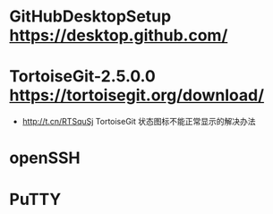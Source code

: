 # GitHubDesktopSetup  https://desktop.github.com/
# TortoiseGit-2.5.0.0 https://tortoisegit.org/download/
 + http://t.cn/RTSquSj TortoiseGit 状态图标不能正常显示的解决办法

# openSSH
# PuTTY